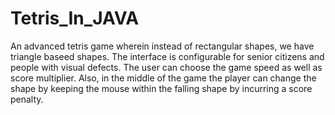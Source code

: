 # Tetris_In_JAVA
An advanced tetris game wherein instead of rectangular shapes, we have triangle baseed shapes. The interface is configurable for senior citizens and people with visual defects. The user can choose the game speed as well as score multiplier. Also, in the middle of the game the player can change the shape by keeping the mouse within the falling shape by incurring a score penalty.
